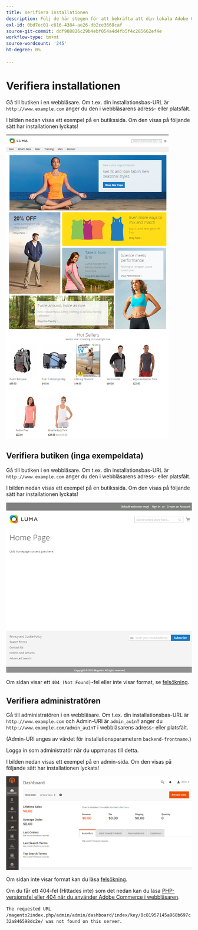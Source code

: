 ```yaml
---
title: Verifiera installationen
description: Följ de här stegen för att bekräfta att din lokala Adobe Commerce-installation lyckades.
exl-id: 0bd7ec01-c616-4384-ae26-db2ce3668caf
source-git-commit: ddf988826c29b4ebf054a4d4fb5f4c285662ef4e
workflow-type: tm+mt
source-wordcount: '245'
ht-degree: 0%

---
```


# Verifiera installationen

Gå till butiken i en webbläsare. Om t.ex. din installationsbas-URL är `http://www.example.com` anger du den i webbläsarens adress- eller platsfält.

I bilden nedan visas ett exempel på en butikssida. Om den visas på följande sätt har installationen lyckats!

![Storefront med Luma-temat](../../assets/installation/install-success_store-luma.png)

## Verifiera butiken (inga exempeldata)

Gå till butiken i en webbläsare. Om t.ex. din installationsbas-URL är `http://www.example.com` anger du den i webbläsarens adress- eller platsfält.

I bilden nedan visas ett exempel på en butikssida. Om den visas på följande sätt har installationen lyckats!

![Storefront som verifierar en lyckad installation](../../assets/installation/install-success_store.png)

Om sidan visar ett `404 (Not Found)`-fel eller inte visar format, se [felsökning](https://support.magento.com/hc/en-us/articles/360032994352).

## Verifiera administratören

Gå till administratören i en webbläsare. Om t.ex. din installationsbas-URL är `http://www.example.com` och Admin-URI är `admin_au1nT` anger du `http://www.example.com/admin_au1nT` i webbläsarens adress- eller platsfält.

(Admin-URI anges av värdet för installationsparametern `backend-frontname`.)

Logga in som administratör när du uppmanas till detta.

I bilden nedan visas ett exempel på en admin-sida. Om den visas på följande sätt har installationen lyckats!

![Admin som verifierar en lyckad installation](../../assets/installation/install_success_admin.png)

Om sidan inte visar format kan du läsa [felsökning](https://support.magento.com/hc/en-us/articles/360032994352).

Om du får ett 404-fel (Hittades inte) som det nedan kan du läsa [PHP-versionsfel eller 404 när du använder Adobe Commerce i webbläsaren](https://support.magento.com/hc/en-us/articles/360033117152).

`The requested URL /magento2index.php/admin/admin/dashboard/index/key/0c81957145a968b697c32a846598dc2e/ was not found on this server.`

